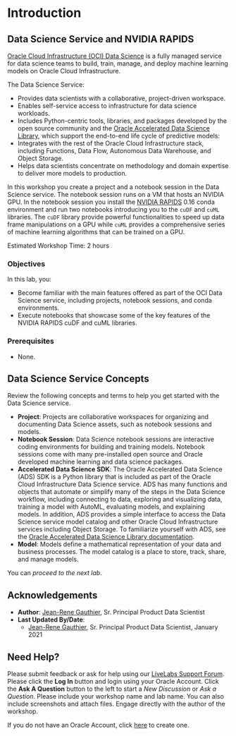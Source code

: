 # Introduction

## Data Science Service and NVIDIA RAPIDS

[Oracle Cloud Infrastructure (OCI) Data Science](https://docs.oracle.com/en-us/iaas/data-science/using/data-science.htm) is a fully managed service for data science teams to build, train, manage, and deploy machine learning models on Oracle Cloud Infrastructure.

The Data Science Service:
* Provides data scientists with a collaborative, project-driven workspace.
* Enables self-service access to infrastructure for data science workloads.
* Includes Python-centric tools, libraries, and packages developed by the open source community and the [Oracle Accelerated Data Science Library](https://docs.cloud.oracle.com/iaas/tools/ads-sdk/latest/index.html), which support the end-to-end life cycle of predictive models:
* Integrates with the rest of the Oracle Cloud Infrastructure stack, including Functions, Data Flow, Autonomous Data Warehouse, and Object Storage.
* Helps data scientists concentrate on methodology and domain expertise to deliver more models to production.

In this workshop you create a project and a notebook session in the Data Science service. The notebook session runs on a VM that hosts an NVIDIA GPU. In the notebook session
you install the [NVIDIA RAPIDS](https://rapids.ai/) 0.16 conda environment and run two notebooks introducing you to the `cuDF` and `cuML` libraries. The `cuDF` library provide powerful functionalities to
speed up data frame manipulations on a GPU while `cuML` provides a comprehensive series of machine learning algorithms that can be trained on a GPU.

Estimated Workshop Time: 2 hours

### Objectives
In this lab, you:
* Become familiar with the main features offered as part of the OCI Data Science service, including projects, notebook sessions, and conda environments.
* Execute notebooks that showcase some of the key features of the NVIDIA RAPIDS cuDF and cuML libraries.

### Prerequisites

* None.

## Data Science Service Concepts

Review the following concepts and terms to help you get started with the Data Science service.

* **Project**: Projects are collaborative workspaces for organizing and documenting Data Science assets, such as notebook sessions and models.
* **Notebook Session**: Data Science notebook sessions are interactive coding environments for building and training models. Notebook sessions come with many pre-installed open source and Oracle developed machine learning and data science packages.
* **Accelerated Data Science SDK**: The Oracle Accelerated Data Science (ADS) SDK is a Python library that is included as part of the Oracle Cloud Infrastructure Data Science service. ADS has many functions and objects that automate or simplify many of the steps in the Data Science workflow, including connecting to data, exploring and visualizing data, training a model with AutoML, evaluating models, and explaining models. In addition, ADS provides a simple interface to access the Data Science service model catalog and other Oracle Cloud Infrastructure services including Object Storage. To familiarize yourself with ADS, see the [Oracle Accelerated Data Science Library documentation](https://docs.cloud.oracle.com/iaas/tools/ads-sdk/latest/index.html).
* **Model**: Models define a mathematical representation of your data and business processes. The model catalog is a place to store, track, share, and manage models.

You can *proceed to the next lab*.

## Acknowledgements

* **Author**: [Jean-Rene Gauthier](https://www.linkedin.com/in/jr-gauthier/), Sr. Principal Product Data Scientist
* **Last Updated By/Date**:
    * [Jean-Rene Gauthier](https://www.linkedin.com/in/jr-gauthier/), Sr. Principal Product Data Scientist, January 2021

## Need Help?
Please submit feedback or ask for help using our [LiveLabs Support Forum](https://community.oracle.com/tech/developers/categories/data-science). Please click the **Log In** button and login using your Oracle Account. Click the **Ask A Question** button to the left to start a *New Discussion* or *Ask a Question*.  Please include your workshop name and lab name.  You can also include screenshots and attach files.  Engage directly with the author of the workshop.

If you do not have an Oracle Account, click [here](https://profile.oracle.com/myprofile/account/create-account.jspx) to create one.
